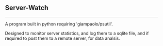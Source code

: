 ## Server-Watch

---

A program built in python requiring 'giampaolo/psutil'.

Designed to monitor server statistics, and log them to a sqlite file, and if required to post them to a remote server, for data analsis.



